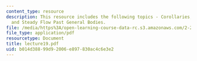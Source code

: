 ```yaml
---
content_type: resource
description: This resource includes the following topics - Corollaries, Model Testing,
  and Steady Flow Past General Bodies.
file: /media/https%3A/open-learning-course-data-rc.s3.amazonaws.com/2-20-marine-hydrodynamics-13-021-spring-2005/b014d38899d92006e897830ac4c6e3e2_lecture19.pdf
file_type: application/pdf
resourcetype: Document
title: lecture19.pdf
uid: b014d388-99d9-2006-e897-830ac4c6e3e2
---
```

